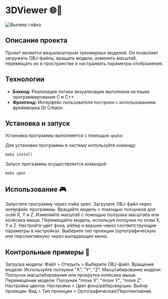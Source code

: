 # 3DViewer 🌐🚀

![Вьювер гифка](materials/img/viewer.gif)

## Описание проекта

Проект является визуализатором трехмерных моделей. Он позволяет загружать OBJ-файлы, вращать модели, изменять масштаб, перемещать их в пространстве и настраивать параметры отображения.

## Технологии

- **Бэкенд:** Реализация логики визуализации выполнена на языке программирования C и С++.
- **Фронтенд:** Интерфейс пользователя построен с использованием фреймворка Qt Creator.


## Установка и запуск

Установка программы выполняется с помощью `qmake`:

Для установки программы в систему используйте команду:
```shell
make install
```

Запуск программы осуществляется командой:
```shell
make open
```

##  Использование 🎮
Запустите программу через make open.
Загрузите OBJ-файл через интерфейс программы.
Вращайте модель с помощью ползунков для осей X, Y и Z.
Изменяйте масштаб с помощью ползунка масштаба или колёсика мыши.
Перемещайте модель, используя ползунки по осям X, Y и Z.
Настройте цвет фона, рёбер и вершин через соответствующие параметры в настройках.
Выберите тип проекции (ортографическую или перспективную) через выпадающее меню.

## Контрольные примеры 🌟
Загрузка модели: Файл > Открыть > Выберите OBJ-файл.
Вращение модели: Используйте ползунки "X", "Y", "Z".
Масштабирование модели: Ползунок масштабирования или прокрутка колёсика мыши.
Перемещение модели: Ползунки "move X", "move Y", "move Z".
Настройка цветов: Настройки > Цвет фона/рёбер/вершин.
Выбор проекции: Вид > Тип проекции > Ортографическая/Перспективная.
